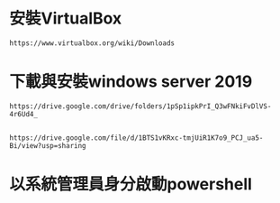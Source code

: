 # 安裝VirtualBox
```
https://www.virtualbox.org/wiki/Downloads
```

# 下載與安裝windows server 2019
```
https://drive.google.com/drive/folders/1pSp1ipkPrI_Q3wFNkiFvDlVS-4r6Ud4_
```
```

https://drive.google.com/file/d/1BTS1vKRxc-tmjUiR1K7o9_PCJ_ua5-Bi/view?usp=sharing
```
# 以系統管理員身分啟動powershell

